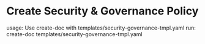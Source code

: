 # Create Security & Governance Policy

usage: Use create-doc with templates/security-governance-tmpl.yaml
run: create-doc templates/security-governance-tmpl.yaml
